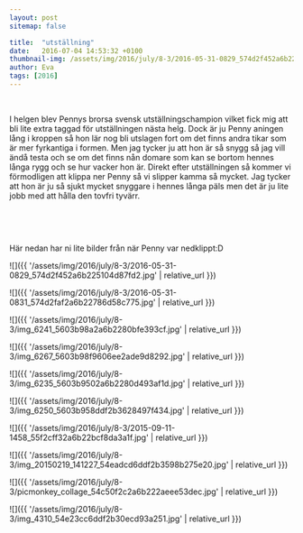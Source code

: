 ```yaml
---
layout: post
sitemap: false

title:  "utställning"
date:   2016-07-04 14:53:32 +0100
thumbnail-img: /assets/img/2016/july/8-3/2016-05-31-0829_574d2f452a6b225104d87fd2.jpg
author: Eva
tags: [2016]
---
```


 




I helgen blev Pennys brorsa svensk utställningschampion vilket fick mig att bli lite extra taggad för utställningen nästa helg. Dock är ju Penny aningen lång i kroppen så hon lär nog bli utslagen fort om det finns andra tikar som är mer fyrkantiga i formen. Men jag tycker ju att hon är så snygg så jag vill ändå testa och se om det finns nån domare som kan se bortom hennes långa rygg och se hur vacker hon är. Direkt efter utställningen så kommer vi förmodligen att klippa ner Penny så vi slipper kamma så mycket. Jag tycker att hon är ju så sjukt mycket snyggare i hennes långa päls men det är ju lite jobb med att hålla den tovfri tyvärr. 













 
















 




Här nedan har ni lite bilder från när Penny var nedklippt:D

![]({{ '/assets/img/2016/july/8-3/2016-05-31-0829_574d2f452a6b225104d87fd2.jpg'  | relative_url }})

![]({{ '/assets/img/2016/july/8-3/2016-05-31-0831_574d2faf2a6b22786d58c775.jpg'  | relative_url }})

![]({{ '/assets/img/2016/july/8-3/img_6241_5603b98a2a6b2280bfe393cf.jpg'  | relative_url }})

![]({{ '/assets/img/2016/july/8-3/img_6267_5603b98f9606ee2ade9d8292.jpg'  | relative_url }})

![]({{ '/assets/img/2016/july/8-3/img_6235_5603b9502a6b2280d493af1d.jpg'  | relative_url }})

![]({{ '/assets/img/2016/july/8-3/img_6250_5603b958ddf2b3628497f434.jpg'  | relative_url }})

![]({{ '/assets/img/2016/july/8-3/2015-09-11-1458_55f2cff32a6b22bcf8da3a1f.jpg'  | relative_url }})

![]({{ '/assets/img/2016/july/8-3/img_20150219_141227_54eadcd6ddf2b3598b275e20.jpg'  | relative_url }})

![]({{ '/assets/img/2016/july/8-3/picmonkey_collage_54c50f2c2a6b222aeee53dec.jpg'  | relative_url }})

![]({{ '/assets/img/2016/july/8-3/img_4310_54e23cc6ddf2b30ecd93a251.jpg'  | relative_url }})

